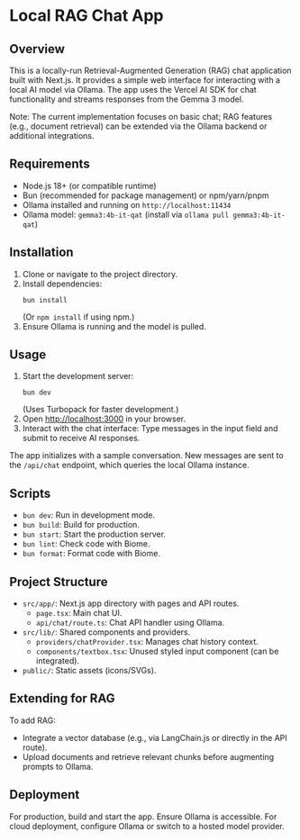 # Local RAG Chat App

## Overview

This is a locally-run Retrieval-Augmented Generation (RAG) chat application built with Next.js. It provides a simple web interface for interacting with a local AI model via Ollama. The app uses the Vercel AI SDK for chat functionality and streams responses from the Gemma 3 model.

Note: The current implementation focuses on basic chat; RAG features (e.g., document retrieval) can be extended via the Ollama backend or additional integrations.

## Requirements

- Node.js 18+ (or compatible runtime)
- Bun (recommended for package management) or npm/yarn/pnpm
- Ollama installed and running on `http://localhost:11434`
- Ollama model: `gemma3:4b-it-qat` (install via `ollama pull gemma3:4b-it-qat`)

## Installation

1. Clone or navigate to the project directory.
2. Install dependencies:
   ```
   bun install
   ```
   (Or `npm install` if using npm.)
3. Ensure Ollama is running and the model is pulled.

## Usage

1. Start the development server:
   ```
   bun dev
   ```
   (Uses Turbopack for faster development.)
2. Open [http://localhost:3000](http://localhost:3000) in your browser.
3. Interact with the chat interface: Type messages in the input field and submit to receive AI responses.

The app initializes with a sample conversation. New messages are sent to the `/api/chat` endpoint, which queries the local Ollama instance.

## Scripts

- `bun dev`: Run in development mode.
- `bun build`: Build for production.
- `bun start`: Start the production server.
- `bun lint`: Check code with Biome.
- `bun format`: Format code with Biome.

## Project Structure

- `src/app/`: Next.js app directory with pages and API routes.
  - `page.tsx`: Main chat UI.
  - `api/chat/route.ts`: Chat API handler using Ollama.
- `src/lib/`: Shared components and providers.
  - `providers/chatProvider.tsx`: Manages chat history context.
  - `components/textbox.tsx`: Unused styled input component (can be integrated).
- `public/`: Static assets (icons/SVGs).

## Extending for RAG

To add RAG:
- Integrate a vector database (e.g., via LangChain.js or directly in the API route).
- Upload documents and retrieve relevant chunks before augmenting prompts to Ollama.

## Deployment

For production, build and start the app. Ensure Ollama is accessible. For cloud deployment, configure Ollama or switch to a hosted model provider.

